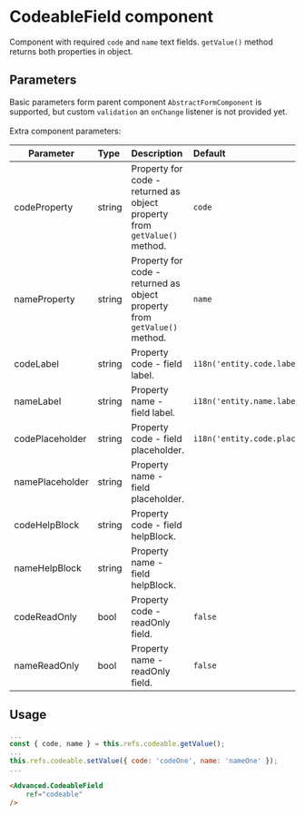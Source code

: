 # CodeableField component

Component with required ``code`` and ``name`` text fields.
``getValue()`` method returns both properties in object.

## Parameters

Basic parameters form parent component ``AbstractFormComponent`` is supported, but custom ``validation`` an ``onChange`` listener is not provided yet.
<br><br>Extra component parameters:

| Parameter | Type | Description | Default  |
| --- | :--- | :--- | :--- |
| codeProperty  | string   | Property for code - returned as object property from ``getValue()`` method. | ``code`` |
| nameProperty | string | Property for code - returned as object property from ``getValue()`` method. | ``name`` |
| codeLabel  | string   | Property code - field label. | ``i18n('entity.code.label')`` |
| nameLabel | string | Property name - field label.  |  ``i18n('entity.name.label')`` |
| codePlaceholder  | string   | Property code - field placeholder. | ``i18n('entity.code.placeholder')`` |
| namePlaceholder | string | Property name - field placeholder. |  |
| codeHelpBlock  | string   | Property code - field helpBlock. |  |
| nameHelpBlock | string | Property name - field helpBlock. |  |
| codeReadOnly  | bool   | Property code - readOnly field. | ``false`` |
| nameReadOnly | bool | Property name - readOnly field. | ``false`` |

## Usage

```javascript
...
const { code, name } = this.refs.codeable.getValue();
...
this.refs.codeable.setValue({ code: 'codeOne', name: 'nameOne' });
...
```

```html
<Advanced.CodeableField
    ref="codeable"
/>
```
